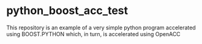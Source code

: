 # python_boost_acc_test
This repository is an example of a very simple python program accelerated using BOOST.PYTHON which, in turn, is accelerated using OpenACC
